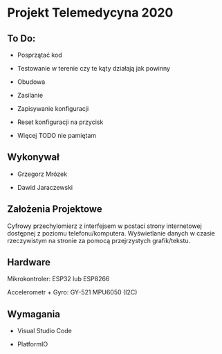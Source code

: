 # Projekt Telemedycyna 2020
## To Do:

* Posprzątać kod

* Testowanie w terenie czy te kąty działają jak powinny

* Obudowa

* Zasilanie

* Zapisywanie konfiguracji

* Reset konfiguracji na przycisk

* Więcej TODO nie pamiętam

## Wykonywał
* Grzegorz Mrózek

* Dawid Jaraczewski

## Założenia Projektowe

Cyfrowy przechylomierz z interfejsem w postaci strony internetowej dostępnej z poziomu telefonu/komputera. Wyświetlanie danych w czasie rzeczywistym na stronie za pomocą przejrzystych grafik/tekstu.

## Hardware

Mikrokontroler: ESP32 lub ESP8266

Accelerometr + Gyro: GY-521 MPU6050 (I2C)

## Wymagania

* Visual Studio Code

* PlatformIO
